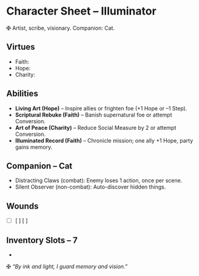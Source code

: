 # Character Sheet – Illuminator

✠ Artist, scribe, visionary. Companion: Cat.

## Virtues
- Faith:  
- Hope:  
- Charity:  

## Abilities
- **Living Art (Hope)** – Inspire allies or frighten foe (+1 Hope or –1 Step).  
- **Scriptural Rebuke (Faith)** – Banish supernatural foe or attempt Conversion.  
- **Art of Peace (Charity)** – Reduce Social Measure by 2 or attempt Conversion.  
- **Illuminated Record (Faith)** – Chronicle mission; one ally +1 Hope, party gains memory.  

## Companion – Cat
- Distracting Claws (combat): Enemy loses 1 action, once per scene.  
- Silent Observer (non-combat): Auto-discover hidden things.  

## Wounds
- [ ] [ ] [ ]  

## Inventory Slots – 7
-  

✠ *“By ink and light, I guard memory and vision.”*

